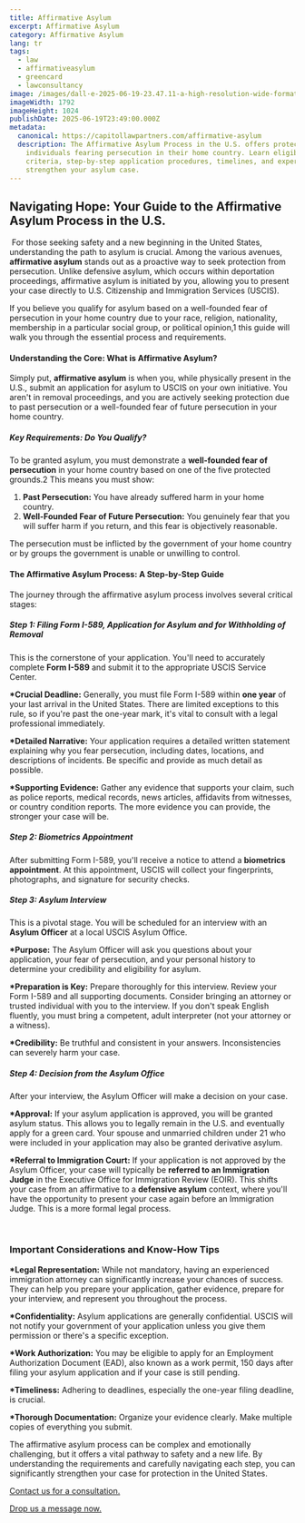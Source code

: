```yaml
---
title: Affirmative Asylum
excerpt: Affirmative Asylum
category: Affirmative Asylum
lang: tr
tags:
  - law
  - affirmativeasylum
  - greencard
  - lawconsultancy
image: /images/dall·e-2025-06-19-23.47.11-a-high-resolution-wide-format-image-16_9-featuring-a-simple-and-clean-depiction-of-the-united-states-flag.-the-flag-is-gently-waving-in-soft-daylig.webp
imageWidth: 1792
imageHeight: 1024
publishDate: 2025-06-19T23:49:00.000Z
metadata:
  canonical: https://capitollawpartners.com/affirmative-asylum
  description: The Affirmative Asylum Process in the U.S. offers protection to
    individuals fearing persecution in their home country. Learn eligibility
    criteria, step-by-step application procedures, timelines, and expert tips to
    strengthen your asylum case.
---
```

## **Navigating Hope: Your Guide to the Affirmative Asylum Process in the U.S.** 

 For those seeking safety and a new beginning in the United States, understanding the path to asylum is crucial. Among the various avenues, **affirmative asylum** stands out as a proactive way to seek protection from persecution. Unlike defensive asylum, which occurs within deportation proceedings, affirmative asylum is initiated by you, allowing you to present your case directly to U.S. Citizenship and Immigration Services (USCIS). 

If you believe you qualify for asylum based on a well-founded fear of persecution in your home country due to your race, religion, nationality, membership in a particular social group, or political opinion,1 this guide will walk you through the essential process and requirements. 

#### **Understanding the Core: What is Affirmative Asylum?** 

Simply put, **affirmative asylum** is when you, while physically present in the U.S., submit an application for asylum to USCIS on your own initiative. You aren't in removal proceedings, and you are actively seeking protection due to past persecution or a well-founded fear of future persecution in your home country. 

##### **Key Requirements: Do You Qualify?** 

To be granted asylum, you must demonstrate a **well-founded fear of persecution** in your home country based on one of the five protected grounds.2 This means you must show: 

1. **Past Persecution:** You have already suffered harm in your home country. 
2. **Well-Founded Fear of Future Persecution:** You genuinely fear that you will suffer harm if you return, and this fear is objectively reasonable. 

The persecution must be inflicted by the government of your home country or by groups the government is unable or unwilling to control. 

#### **The Affirmative Asylum Process: A Step-by-Step Guide** 

The journey through the affirmative asylum process involves several critical stages: 

##### ***Step 1: Filing Form I-589, Application for Asylum and for Withholding of Removal*** 

This is the cornerstone of your application. You'll need to accurately complete **Form I-589** and submit it to the appropriate USCIS Service Center. 

**\*Crucial Deadline:** Generally, you must file Form I-589 within **one year** of your last arrival in the United States. There are limited exceptions to this rule, so if you're past the one-year mark, it's vital to consult with a legal professional immediately. 

**\*Detailed Narrative:** Your application requires a detailed written statement explaining why you fear persecution, including dates, locations, and descriptions of incidents. Be specific and provide as much detail as possible. 

**\*Supporting Evidence:** Gather any evidence that supports your claim, such as police reports, medical records, news articles, affidavits from witnesses, or country condition reports. The more evidence you can provide, the stronger your case will be. 

##### ***Step 2: Biometrics Appointment*** 

After submitting Form I-589, you'll receive a notice to attend a **biometrics appointment**. At this appointment, USCIS will collect your fingerprints, photographs, and signature for security checks. 

##### ***Step 3: Asylum Interview*** 

This is a pivotal stage. You will be scheduled for an interview with an **Asylum Officer** at a local USCIS Asylum Office. 

**\*Purpose:** The Asylum Officer will ask you questions about your application, your fear of persecution, and your personal history to determine your credibility and eligibility for asylum. 

**\*Preparation is Key:** Prepare thoroughly for this interview. Review your Form I-589 and all supporting documents. Consider bringing an attorney or trusted individual with you to the interview. If you don't speak English fluently, you must bring a competent, adult interpreter (not your attorney or a witness). 

**\*Credibility:** Be truthful and consistent in your answers. Inconsistencies can severely harm your case. 

##### ***Step 4: Decision from the Asylum Office*** 

After your interview, the Asylum Officer will make a decision on your case. 

**\*Approval:** If your asylum application is approved, you will be granted asylum status. This allows you to legally remain in the U.S. and eventually apply for a green card. Your spouse and unmarried children under 21 who were included in your application may also be granted derivative asylum. 

**\*Referral to Immigration Court:** If your application is not approved by the Asylum Officer, your case will typically be **referred to an Immigration Judge** in the Executive Office for Immigration Review (EOIR). This shifts your case from an affirmative to a **defensive asylum** context, where you'll have the opportunity to present your case again before an Immigration Judge. This is a more formal legal process. 

 

### **Important Considerations and Know-How Tips** 

**\*Legal Representation:** While not mandatory, having an experienced immigration attorney can significantly increase your chances of success. They can help you prepare your application, gather evidence, prepare for your interview, and represent you throughout the process. 

**\*Confidentiality:** Asylum applications are generally confidential. USCIS will not notify your government of your application unless you give them permission or there's a specific exception. 

**\*Work Authorization:** You may be eligible to apply for an Employment Authorization Document (EAD), also known as a work permit, 150 days after filing your asylum application and if your case is still pending. 

**\*Timeliness:** Adhering to deadlines, especially the one-year filing deadline, is crucial. 

**\*Thorough Documentation:** Organize your evidence clearly. Make multiple copies of everything you submit. 

The affirmative asylum process can be complex and emotionally challenging, but it offers a vital pathway to safety and a new life. By understanding the requirements and carefully navigating each step, you can significantly strengthen your case for protection in the United States. 

[Contact us for a consultation.](https://capitollawpartners.com/family-based-immigration)

[Drop us a message now.](https://capitollawpartners.com/family-based-immigration)
